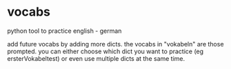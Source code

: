 # vocabs
python tool to practice english - german

add future vocabs by adding more dicts. the vocabs in "vokabeln" are those prompted. 
you can either choose which dict you want to practice (eg ersterVokabeltest) or even use multiple dicts at the same time.
